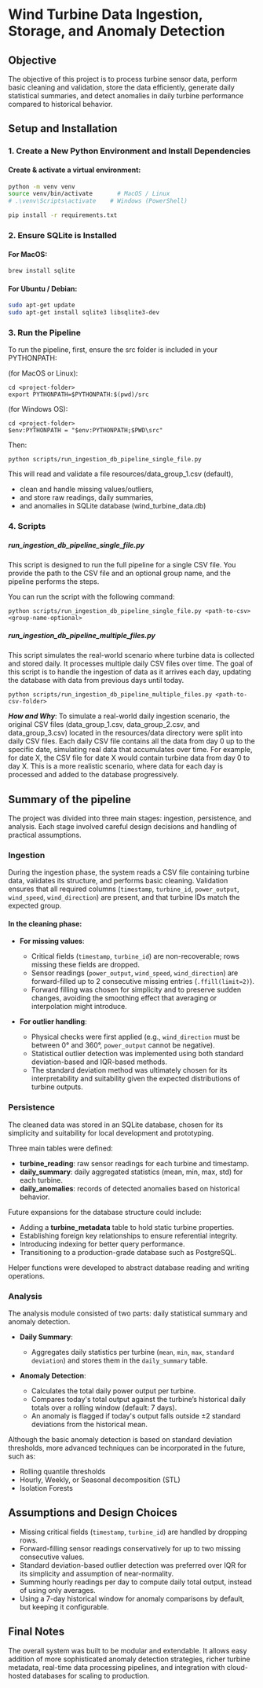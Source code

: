 # Wind Turbine Data Ingestion, Storage, and Anomaly Detection

## Objective

The objective of this project is to process turbine sensor data, perform basic cleaning and validation, store the data efficiently, generate daily statistical summaries, and detect anomalies in daily turbine performance compared to historical behavior.


## Setup and Installation

### 1. Create a New Python Environment and Install Dependencies

#### Create & activate a virtual environment:
```bash
python -m venv venv
source venv/bin/activate       # MacOS / Linux
# .\venv\Scripts\activate    # Windows (PowerShell)

pip install -r requirements.txt
```

### 2. Ensure SQLite is Installed
#### For MacOS:
```bash
brew install sqlite
```
#### For Ubuntu / Debian:
```bash
sudo apt-get update
sudo apt-get install sqlite3 libsqlite3-dev
```

### 3. Run the Pipeline
To run the pipeline, first, ensure the src folder is included in your PYTHONPATH:

(for MacOS or Linux):
```
cd <project-folder>
export PYTHONPATH=$PYTHONPATH:$(pwd)/src
```
(for Windows OS):
```
cd <project-folder>
$env:PYTHONPATH = "$env:PYTHONPATH;$PWD\src"
```
Then:
```
python scripts/run_ingestion_db_pipeline_single_file.py
```
This will read and validate a file resources/data_group_1.csv (default), 
- clean and handle missing values/outliers, 
- and store raw readings, daily summaries, 
- and anomalies in SQLite database (wind_turbine_data.db)

### 4. Scripts
##### run_ingestion_db_pipeline_single_file.py
This script is designed to run the full pipeline for a single CSV file. You provide the path to the CSV file and an optional group name, and the pipeline performs the steps.

You can run the script with the following command:
```
python scripts/run_ingestion_db_pipeline_single_file.py <path-to-csv> <group-name-optional>
```

##### run_ingestion_db_pipeline_multiple_files.py
This script simulates the real-world scenario where turbine data is collected and stored daily. It processes multiple daily CSV files over time. The goal of this script is to handle the ingestion of data as it arrives each day, updating the database with data from previous days until today.
```
python scripts/run_ingestion_db_pipeline_multiple_files.py <path-to-csv-folder>
```

***How and Why***:
To simulate a real-world daily ingestion scenario, the original CSV files (data_group_1.csv, data_group_2.csv, and data_group_3.csv) located in the resources/data directory were split into daily CSV files. Each daily CSV file contains all the data from day 0 up to the specific date, simulating real data that accumulates over time.
For example, for date X, the CSV file for date X would contain turbine data from day 0 to day X. This is a more realistic scenario, where data for each day is processed and added to the database progressively.

## Summary of the pipeline

The project was divided into three main stages: ingestion, persistence, and analysis. Each stage involved careful design decisions and handling of practical assumptions.

### Ingestion

During the ingestion phase, the system reads a CSV file containing turbine data, validates its structure, and performs basic cleaning. Validation ensures that all required columns (`timestamp`, `turbine_id`, `power_output`, `wind_speed`, `wind_direction`) are present, and that turbine IDs match the expected group.

#### In the cleaning phase:

- **For missing values**:
  - Critical fields (`timestamp`, `turbine_id`) are non-recoverable; rows missing these fields are dropped.
  - Sensor readings (`power_output`, `wind_speed`, `wind_direction`) are forward-filled up to 2 consecutive missing entries (`.ffill(limit=2)`).
  - Forward filling was chosen for simplicity and to preserve sudden changes, avoiding the smoothing effect that averaging or interpolation might introduce.

- **For outlier handling**:
  - Physical checks were first applied (e.g., `wind_direction` must be between 0° and 360°, `power_output` cannot be negative).
  - Statistical outlier detection was implemented using both standard deviation-based and IQR-based methods.
  - The standard deviation method was ultimately chosen for its interpretability and suitability given the expected distributions of turbine outputs.

### Persistence

The cleaned data was stored in an SQLite database, chosen for its simplicity and suitability for local development and prototyping.

Three main tables were defined:
- **turbine_reading**: raw sensor readings for each turbine and timestamp.
- **daily_summary**: daily aggregated statistics (mean, min, max, std) for each turbine.
- **daily_anomalies**: records of detected anomalies based on historical behavior.

Future expansions for the database structure could include:
- Adding a **turbine_metadata** table to hold static turbine properties.
- Establishing foreign key relationships to ensure referential integrity.
- Introducing indexing for better query performance.
- Transitioning to a production-grade database such as PostgreSQL.

Helper functions were developed to abstract database reading and writing operations.

### Analysis

The analysis module consisted of two parts: daily statistical summary and anomaly detection.

- **Daily Summary**:
  - Aggregates daily statistics per turbine (`mean`, `min`, `max`, `standard deviation`) and stores them in the `daily_summary` table.

- **Anomaly Detection**:
  - Calculates the total daily power output per turbine.
  - Compares today's total output against the turbine’s historical daily totals over a rolling window (default: 7 days).
  - An anomaly is flagged if today's output falls outside ±2 standard deviations from the historical mean.

Although the basic anomaly detection is based on standard deviation thresholds, more advanced techniques can be incorporated in the future, such as:
- Rolling quantile thresholds
- Hourly, Weekly, or Seasonal decomposition (STL)
- Isolation Forests

## Assumptions and Design Choices

- Missing critical fields (`timestamp`, `turbine_id`) are handled by dropping rows.
- Forward-filling sensor readings conservatively for up to two missing consecutive values.
- Standard deviation-based outlier detection was preferred over IQR for its simplicity and assumption of near-normality.
- Summing hourly readings per day to compute daily total output, instead of using only averages.
- Using a 7-day historical window for anomaly comparisons by default, but keeping it configurable.

## Final Notes

The overall system was built to be modular and extendable. It allows easy addition of more sophisticated anomaly detection strategies, richer turbine metadata, real-time data processing pipelines, and integration with cloud-hosted databases for scaling to production.

